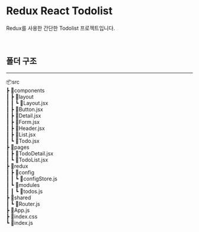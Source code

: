 # Redux React Todolist

Redux를 사용한 간단한 Todolist 프로젝트입니다.  
<br />
<br />

## 폴더 구조

<hr />

📦src  
 ┣ 📂components  
 ┃ ┣ 📂layout  
 ┃ ┃ ┗ 📜Layout.jsx  
 ┃ ┣ 📜Button.jsx  
 ┃ ┣ 📜Detail.jsx  
 ┃ ┣ 📜Form.jsx  
 ┃ ┣ 📜Header.jsx  
 ┃ ┣ 📜List.jsx  
 ┃ ┗ 📜Todo.jsx  
 ┣ 📂pages  
 ┃ ┣ 📜TodoDetail.jsx  
 ┃ ┗ 📜TodoList.jsx  
 ┣ 📂redux  
 ┃ ┣ 📂config  
 ┃ ┃ ┗ 📜configStore.js  
 ┃ ┗ 📂modules  
 ┃ ┃ ┗ 📜todos.js  
 ┣ 📂shared  
 ┃ ┗ 📜Router.js  
 ┣ 📜App.js  
 ┣ 📜index.css  
 ┗ 📜index.js

 <br />
